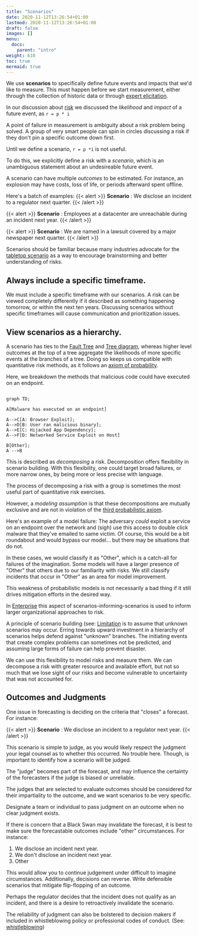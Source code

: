 ```yaml
---
title: "Scenarios"
date: 2020-11-12T13:26:54+01:00
lastmod: 2020-11-12T13:26:54+01:00
draft: false
images: []
menu:
  docs:
    parent: "intro"
weight: 610
toc: true
mermaid: true
---
```


We use **scenarios** to specifically define future events and impacts that we\'d
like to measure. This must happen before we start measurement, either through the collection of historic data or through [expert elicitation](/docs/estimation/expert-elicitation).

In our discussion about [risk](/docs/risk/problems) we discussed the *likelihood* and *impact* of a future
event, as `r = p * i`

A point of failure in measurement is ambiguity about a risk problem
being solved. A group of very smart people can spin in circles
discussing a risk if they don\'t pin a specific outcome down first. 

Until we define a scenario, `r = p *i` is not useful. 

To do this, we explicitly define a risk with a *scenario*, which is an
unambiguous statement about an undesireable future event.

A scenario can have multiple *outcomes* to be estimated. For instance,
an explosion may have costs, loss of life, or periods afterward spent offline.

Here\'s a batch of examples:
{{< alert >}}
**Scenario** :
We disclose an incident to a regulator next quarter.
{{< /alert >}}

{{< alert >}}
**Scenario** :
Employees at a datacenter are unreachable during an incident next year.
{{< /alert >}}

{{< alert >}}
**Scenario** :
We are named in a lawsuit covered by a major newspaper next quarter.
{{< /alert >}}

Scenarios should be familiar because many industries advocate for the [tabletop
scenario](https://www.ready.gov/business/testing/exercises) as a way to
encourage brainstorming and better understanding of risks.

## Always include a specific timeframe.

We must include a specific timeframe with our scenarios. A risk can be
viewed completely differently if it described as something happening
tomorrow, or within the next ten years. Discussing scenarios without
specific timeframes will cause communication and prioritization issues.

## View scenarios as a hierarchy.

A scenario has ties to the [Fault
Tree](https://en.wikipedia.org/wiki/Fault_tree_analysis) and [Tree
diagram](https://en.wikipedia.org/wiki/Tree_diagram_(probability_theory)),
whereas higher level outcomes at the top of a tree aggregate the
likelihoods of more specific events at the branches of a tree. Doing so keeps us compatible with quantitative risk methods, as it follows an [axiom of probability](/docs/intro/risk/#probability). 

Here, we breakdown the methods that malicious code could have executed on an endpoint.

```mermaid  

graph TD;  

A[Malware has executed on an endpoint]
  
A-->C[A: Browser Exploit];  
A-->D[B: User ran malicious binary];  
A-->E[C: Hijacked App Dependency];
A-->F[D: Networked Service Exploit on Host]

B[Other];
A -->B
```


This is described as _decomposing_ a risk. Decomposition offers
flexibility in scenario building. With this flexibility, one could
target broad failures, or more narrow ones, by being more or less
precise with language. 

The process of decomposing a risk with a group is sometimes the most useful part of quantitative risk exercises.

However, a _modeling assumption_ is that these decompositions are mutually exclusive and are not in violation of the [third probabilistic axiom](/docs/intro/risk/#probability). 

Here's an example of a model failure: The adversary _could_ exploit a service on an endpoint over the network and (sigh) use this access to double click malware that they've emailed to same victim. Of course, this would be a bit roundabout and would bypass our model... but there may be situations that do not. 

In these cases, we would classify it as "Other", which is a catch-all for failures of the imagination. Some models will have a larger presence of "Other" that others due to our familiarity with risks. We still classify incidents that occur in "Other" as an area for model improvement.

This weakness of probabilistic models is not necessarily a bad thing if it still drives mitigation efforts in the desired way.

In [Enterprise](/docs/enterprise/organizing-risks/) this
aspect of scenarios-informing-scenarios is used to inform larger
organizational approaches to risk.

A principle of scenario building (see: [Limitation](docs/other/principles/#Limitation) is to assume that unknown scenarios may occur. Erring
towards upward investment in a hierarchy of scenarios helps defend
against \"unknown\" branches. The initiating events that create complex
problems can sometimes not be predicted, and assuming large forms of
failure can help prevent disaster.

We can use this flexibility to model risks and measure them. We can
decompose a risk with greater resource and available effort, but not so
much that we lose sight of our risks and become vulnerable to
uncertainty that was not accounted for.

## Outcomes and Judgments

One issue in forecasting is deciding on the criteria that \"closes\" a
forecast. For instance:

{{< alert >}}
**Scenario** : We disclose an incident to a regulator next year.
{{< /alert >}}


This scenario is simple to judge, as you would likely respect the
judgment your legal counsel as to whether this occurred. No trouble here. Though, is important to identify how a scenario will be judged. 

The \"judge\" becomes part of the forecast, and may influence the certainty of the forecasters if the judge is biased or unreliable.

The judges that are selected to evaluate outcomes should be considered
for their impartiality to the outcome, and we want scenarios to be very specific.

Designate a team or individual to pass judgment on an
outcome when no clear judgment exists.

If there is concern that a Black Swan may invalidate the forecast, it is
best to make sure the forecastable outcomes include \"other\"
circumstances. For instance: 

1. We disclose an incident next year.
2. We don't disclose an incident next year.
3. Other

This would allow you to continue judgement under difficult to imagine circumstances. Additionally, decisions can reverse. Write defensible scenarios that mitigate flip-flopping of an outcome. 

Perhaps the regulator decides that the incident does not qualify as an incident, and there is a desire to retroactively invalidate the scenario.

The reliability of judgment can also be bolstered to decision makers if
included in whistleblowing policy or professional codes of conduct.
(See: [whistleblowing](/docs/enterprise/rigor/#whistleblowing-and-complaints))